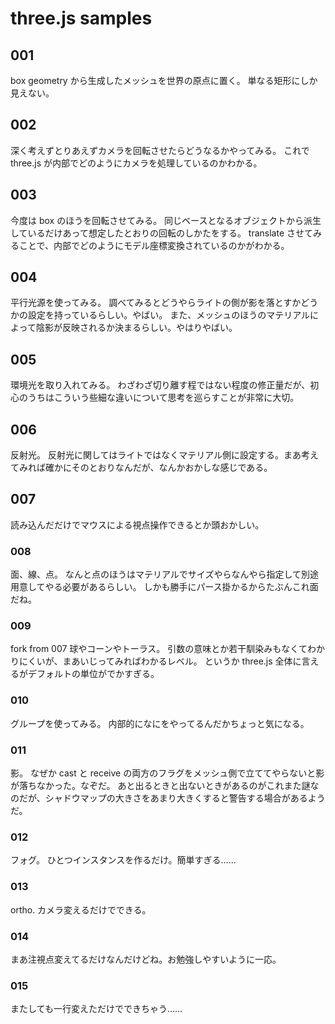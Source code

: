 
# three.js samples

## 001

box geometry から生成したメッシュを世界の原点に置く。
単なる矩形にしか見えない。


## 002

深く考えずとりあえずカメラを回転させたらどうなるかやってみる。
これで three.js が内部でどのようにカメラを処理しているのかわかる。


## 003

今度は box のほうを回転させてみる。
同じベースとなるオブジェクトから派生しているだけあって想定したとおりの回転のしかたをする。
translate させてみることで、内部でどのようにモデル座標変換されているのかがわかる。


## 004

平行光源を使ってみる。
調べてみるとどうやらライトの側が影を落とすかどうかの設定を持っているらしい。やばい。
また、メッシュのほうのマテリアルによって陰影が反映されるか決まるらしい。やはりやばい。


## 005

環境光を取り入れてみる。
わざわざ切り離す程ではない程度の修正量だが、初心のうちはこういう些細な違いについて思考を巡らすことが非常に大切。


## 006

反射光。
反射光に関してはライトではなくマテリアル側に設定する。まあ考えてみれば確かにそのとおりなんだが、なんかおかしな感じである。


## 007

読み込んだだけでマウスによる視点操作できるとか頭おかしい。


### 008

面、線、点。
なんと点のほうはマテリアルでサイズやらなんやら指定して別途用意してやる必要があるらしい。
しかも勝手にパース掛かるからたぶんこれ面だね。


### 009

fork from 007
球やコーンやトーラス。
引数の意味とか若干馴染みもなくてわかりにくいが、まあいじってみればわかるレベル。
というか three.js 全体に言えるがデフォルトの単位がでかすぎる。


### 010

グループを使ってみる。
内部的になにをやってるんだかちょっと気になる。


### 011

影。
なぜか cast と receive の両方のフラグをメッシュ側で立ててやらないと影が落ちなかった。なぞだ。
あと出るときと出ないときがあるのがこれまた謎なのだが、シャドウマップの大きさをあまり大きくすると警告する場合があるようだ。


### 012

フォグ。
ひとつインスタンスを作るだけ。簡単すぎる……


### 013

ortho.
カメラ変えるだけでできる。


### 014

まあ注視点変えてるだけなんだけどね。お勉強しやすいように一応。


### 015

またしても一行変えただけでできちゃう……







